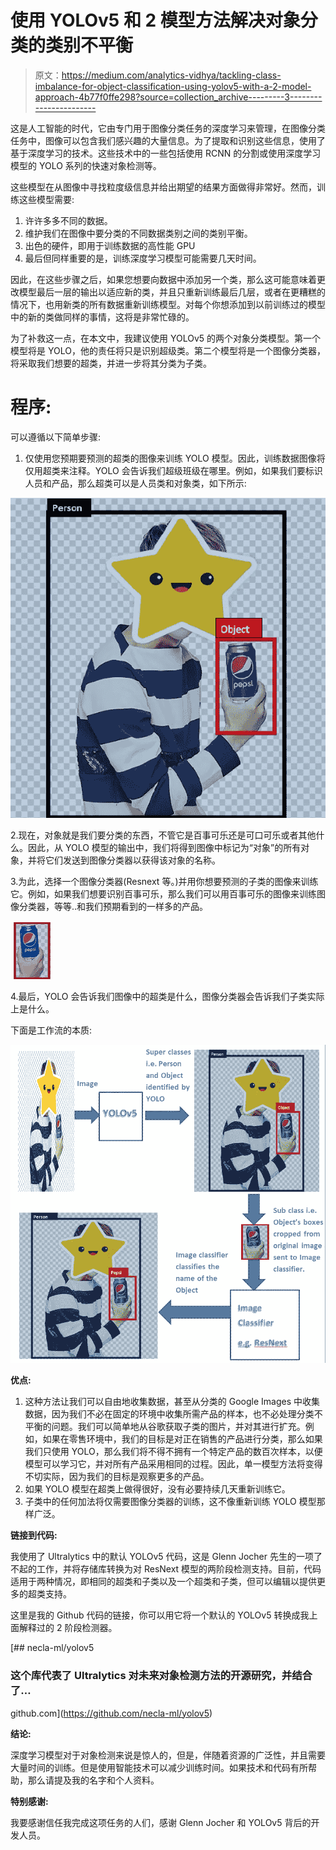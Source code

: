 # 使用 YOLOv5 和 2 模型方法解决对象分类的类别不平衡

> 原文：<https://medium.com/analytics-vidhya/tackling-class-imbalance-for-object-classification-using-yolov5-with-a-2-model-approach-4b77f0ffe298?source=collection_archive---------3----------------------->

这是人工智能的时代，它由专门用于图像分类任务的深度学习来管理，在图像分类任务中，图像可以包含我们感兴趣的大量信息。为了提取和识别这些信息，使用了基于深度学习的技术。这些技术中的一些包括使用 RCNN 的分割或使用深度学习模型的 YOLO 系列的快速对象检测等。

这些模型在从图像中寻找粒度级信息并给出期望的结果方面做得非常好。然而，训练这些模型需要:

1.  许许多多不同的数据。
2.  维护我们在图像中要分类的不同数据类别之间的类别平衡。
3.  出色的硬件，即用于训练数据的高性能 GPU
4.  最后但同样重要的是，训练深度学习模型可能需要几天时间。

因此，在这些步骤之后，如果您想要向数据中添加另一个类，那么这可能意味着更改模型最后一层的输出以适应新的类，并且只重新训练最后几层，或者在更糟糕的情况下，也用新类的所有数据重新训练模型。对每个你想添加到以前训练过的模型中的新的类做同样的事情，这将是非常忙碌的。

为了补救这一点，在本文中，我建议使用 YOLOv5 的两个对象分类模型。第一个模型将是 YOLO，他的责任将只是识别超级类。第二个模型将是一个图像分类器，将采取我们想要的超类，并进一步将其分类为子类。

# 程序:

可以遵循以下简单步骤:

1.  仅使用您预期要预测的超类的图像来训练 YOLO 模型。因此，训练数据图像将仅用超类来注释。YOLO 会告诉我们超级班级在哪里。例如，如果我们要标识人员和产品，那么超类可以是人员类和对象类，如下所示:

![](img/f177daa593c1f89e28558ab13b11dff3.png)

2.现在，对象就是我们要分类的东西，不管它是百事可乐还是可口可乐或者其他什么。因此，从 YOLO 模型的输出中，我们将得到图像中标记为“对象”的所有对象，并将它们发送到图像分类器以获得该对象的名称。

3.为此，选择一个图像分类器(Resnext 等。)并用你想要预测的子类的图像来训练它。例如，如果我们想要识别百事可乐，那么我们可以用百事可乐的图像来训练图像分类器，等等..和我们预期看到的一样多的产品。

![](img/002f61545a2c4c49fbde4cbdc8e21efb.png)

4.最后，YOLO 会告诉我们图像中的超类是什么，图像分类器会告诉我们子类实际上是什么。

下面是工作流的本质:

![](img/d895295333aead4983e8a0e64452dd33.png)

**优点:**

1.  这种方法让我们可以自由地收集数据，甚至从分类的 Google Images 中收集数据，因为我们不必在固定的环境中收集所需产品的样本，也不必处理分类不平衡的问题。我们可以简单地从谷歌获取子类的图片，并对其进行扩充。例如，如果在零售环境中，我们的目标是对正在销售的产品进行分类，那么如果我们只使用 YOLO，那么我们将不得不拥有一个特定产品的数百次样本，以便模型可以学习它，并对所有产品采用相同的过程。因此，单一模型方法将变得不切实际，因为我们的目标是观察更多的产品。
2.  如果 YOLO 模型在超类上做得很好，没有必要持续几天重新训练它。
3.  子类中的任何加法将仅需要图像分类器的训练，这不像重新训练 YOLO 模型那样广泛。

**链接到代码:**

我使用了 Ultralytics 中的默认 YOLOv5 代码，这是 Glenn Jocher 先生的一项了不起的工作，并将存储库转换为对 ResNext 模型的两阶段检测支持。目前，代码适用于两种情况，即相同的超类和子类以及一个超类和子类，但可以编辑以提供更多的超类支持。

这里是我的 Github 代码的链接，你可以用它将一个默认的 YOLOv5 转换成我上面解释过的 2 阶段检测器。

[](https://github.com/necla-ml/yolov5) [## necla-ml/yolov5

### 这个库代表了 Ultralytics 对未来对象检测方法的开源研究，并结合了…

github.com](https://github.com/necla-ml/yolov5) 

**结论:**

深度学习模型对于对象检测来说是惊人的，但是，伴随着资源的广泛性，并且需要大量时间的训练。但是使用智能技术可以减少训练时间。如果技术和代码有所帮助，那么请提及我的名字和个人资料。

**特别感谢:**

我要感谢信任我完成这项任务的人们，感谢 Glenn Jocher 和 YOLOv5 背后的开发人员。